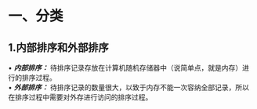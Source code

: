 # 一、分类

## 1.内部排序和外部排序
  •	***内部排序：*** 待排序记录存放在计算机随机存储器中（说简单点，就是内存）进行的排序过程。<br>
  •	***外部排序：*** 待排序记录的数量很大，以致于内存不能一次容纳全部记录，所以在排序过程中需要对外存进行访问的排序过程。<br>
![]()
